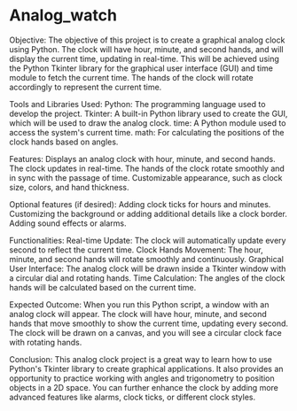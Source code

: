 # Analog_watch

Objective:
          The objective of this project is to create a graphical analog clock using Python. The clock will have hour, minute, and second hands, and will display the current time, updating in real-time. This will be achieved using the Python Tkinter library for the graphical user interface (GUI) and time module to fetch the current time. The hands of the clock will rotate accordingly to represent the current time.

Tools and Libraries Used:
                          Python: The programming language used to develop the project.
                          Tkinter: A built-in Python library used to create the GUI, which will be used to draw the analog clock.
                          time: A Python module used to access the system's current time.
                          math: For calculating the positions of the clock hands based on angles.

Features:
          Displays an analog clock with hour, minute, and second hands.
          The clock updates in real-time.
          The hands of the clock rotate smoothly and in sync with the passage of time.
          Customizable appearance, such as clock size, colors, and hand thickness.

Optional features (if desired):
                                Adding clock ticks for hours and minutes.
                                Customizing the background or adding additional details like a clock border.
                                Adding sound effects or alarms.


Functionalities:
                Real-time Update: The clock will automatically update every second to reflect the current time.
                Clock Hands Movement: The hour, minute, and second hands will rotate smoothly and continuously.
                Graphical User Interface: The analog clock will be drawn inside a Tkinter window with a circular dial and rotating hands.
                Time Calculation: The angles of the clock hands will be calculated based on the current time.   

Expected Outcome:
                  When you run this Python script, a window with an analog clock will appear. The clock will have hour, minute, and second hands that move smoothly to show the current time, updating every second. The clock will be drawn on a canvas, and you will see a circular clock face with rotating hands.


Conclusion:
            This analog clock project is a great way to learn how to use Python's Tkinter library to create graphical applications. It also provides an opportunity to practice working with angles and trigonometry to position objects in a 2D space. You can further enhance the clock by adding more advanced features like alarms, clock ticks, or different clock styles.




